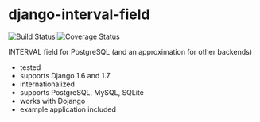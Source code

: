 django-interval-field
=====================
[![Build Status](https://travis-ci.org/mpasternak/django-interval-field.svg?branch=master)](https://travis-ci.org/mpasternak/django-interval-field)
[![Coverage Status](https://img.shields.io/coveralls/mpasternak/django-interval-field.svg)](https://coveralls.io/r/mpasternak/django-interval-field)


INTERVAL field for PostgreSQL (and an approximation for other backends)

 * tested
 * supports Django 1.6 and 1.7
 * internationalized
 * supports PostgreSQL, MySQL, SQLite
 * works with Dojango
 * example application included
